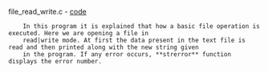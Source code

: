 
file_read_write.c - <a href = "https://github.com/abinashprabakar/Advanced-C/blob/main/fileoperation/file_read_write.c">code</a>

		In this program it is explained that how a basic file operation is executed. Here we are opening a file in 
		read|write mode. At first the data present in the text file is read and then printed along with the new string given 
		in the program. If any error occurs, **strerror** function displays the error number.
